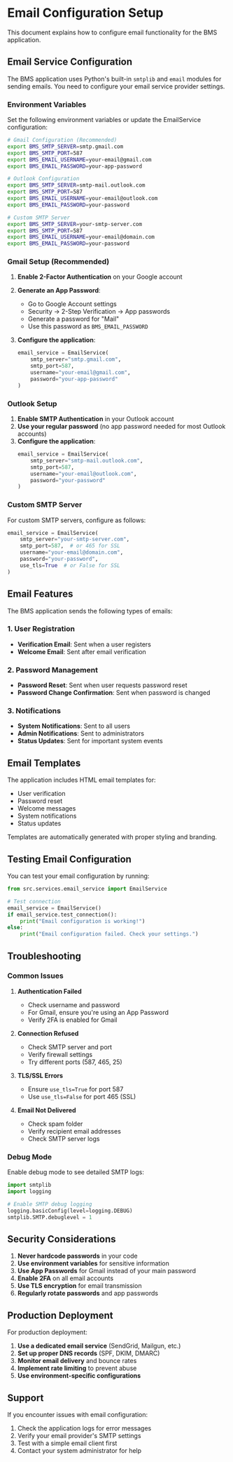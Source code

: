 # Email Configuration Setup

This document explains how to configure email functionality for the BMS application.

## Email Service Configuration

The BMS application uses Python's built-in `smtplib` and `email` modules for sending emails. You need to configure your email service provider settings.

### Environment Variables

Set the following environment variables or update the EmailService configuration:

```bash
# Gmail Configuration (Recommended)
export BMS_SMTP_SERVER=smtp.gmail.com
export BMS_SMTP_PORT=587
export BMS_EMAIL_USERNAME=your-email@gmail.com
export BMS_EMAIL_PASSWORD=your-app-password

# Outlook Configuration
export BMS_SMTP_SERVER=smtp-mail.outlook.com
export BMS_SMTP_PORT=587
export BMS_EMAIL_USERNAME=your-email@outlook.com
export BMS_EMAIL_PASSWORD=your-password

# Custom SMTP Server
export BMS_SMTP_SERVER=your-smtp-server.com
export BMS_SMTP_PORT=587
export BMS_EMAIL_USERNAME=your-email@domain.com
export BMS_EMAIL_PASSWORD=your-password
```

### Gmail Setup (Recommended)

1. **Enable 2-Factor Authentication** on your Google account
2. **Generate an App Password**:
   - Go to Google Account settings
   - Security → 2-Step Verification → App passwords
   - Generate a password for "Mail"
   - Use this password as `BMS_EMAIL_PASSWORD`

3. **Configure the application**:
   ```python
   email_service = EmailService(
       smtp_server="smtp.gmail.com",
       smtp_port=587,
       username="your-email@gmail.com",
       password="your-app-password"
   )
   ```

### Outlook Setup

1. **Enable SMTP Authentication** in your Outlook account
2. **Use your regular password** (no app password needed for most Outlook accounts)
3. **Configure the application**:
   ```python
   email_service = EmailService(
       smtp_server="smtp-mail.outlook.com",
       smtp_port=587,
       username="your-email@outlook.com",
       password="your-password"
   )
   ```

### Custom SMTP Server

For custom SMTP servers, configure as follows:

```python
email_service = EmailService(
    smtp_server="your-smtp-server.com",
    smtp_port=587,  # or 465 for SSL
    username="your-email@domain.com",
    password="your-password",
    use_tls=True  # or False for SSL
)
```

## Email Features

The BMS application sends the following types of emails:

### 1. User Registration
- **Verification Email**: Sent when a user registers
- **Welcome Email**: Sent after email verification

### 2. Password Management
- **Password Reset**: Sent when user requests password reset
- **Password Change Confirmation**: Sent when password is changed

### 3. Notifications
- **System Notifications**: Sent to all users
- **Admin Notifications**: Sent to administrators
- **Status Updates**: Sent for important system events

## Email Templates

The application includes HTML email templates for:

- User verification
- Password reset
- Welcome messages
- System notifications
- Status updates

Templates are automatically generated with proper styling and branding.

## Testing Email Configuration

You can test your email configuration by running:

```python
from src.services.email_service import EmailService

# Test connection
email_service = EmailService()
if email_service.test_connection():
    print("Email configuration is working!")
else:
    print("Email configuration failed. Check your settings.")
```

## Troubleshooting

### Common Issues

1. **Authentication Failed**
   - Check username and password
   - For Gmail, ensure you're using an App Password
   - Verify 2FA is enabled for Gmail

2. **Connection Refused**
   - Check SMTP server and port
   - Verify firewall settings
   - Try different ports (587, 465, 25)

3. **TLS/SSL Errors**
   - Ensure `use_tls=True` for port 587
   - Use `use_tls=False` for port 465 (SSL)

4. **Email Not Delivered**
   - Check spam folder
   - Verify recipient email addresses
   - Check SMTP server logs

### Debug Mode

Enable debug mode to see detailed SMTP logs:

```python
import smtplib
import logging

# Enable SMTP debug logging
logging.basicConfig(level=logging.DEBUG)
smtplib.SMTP.debuglevel = 1
```

## Security Considerations

1. **Never hardcode passwords** in your code
2. **Use environment variables** for sensitive information
3. **Use App Passwords** for Gmail instead of your main password
4. **Enable 2FA** on all email accounts
5. **Use TLS encryption** for email transmission
6. **Regularly rotate passwords** and app passwords

## Production Deployment

For production deployment:

1. **Use a dedicated email service** (SendGrid, Mailgun, etc.)
2. **Set up proper DNS records** (SPF, DKIM, DMARC)
3. **Monitor email delivery** and bounce rates
4. **Implement rate limiting** to prevent abuse
5. **Use environment-specific configurations**

## Support

If you encounter issues with email configuration:

1. Check the application logs for error messages
2. Verify your email provider's SMTP settings
3. Test with a simple email client first
4. Contact your system administrator for help
